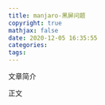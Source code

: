 ```yaml
---
title: manjaro-黑屏问题
copyright: true
mathjax: false
date: 2020-12-05 16:35:55
categories:
tags:
---
```

文章简介

<!-- more -->

正文
